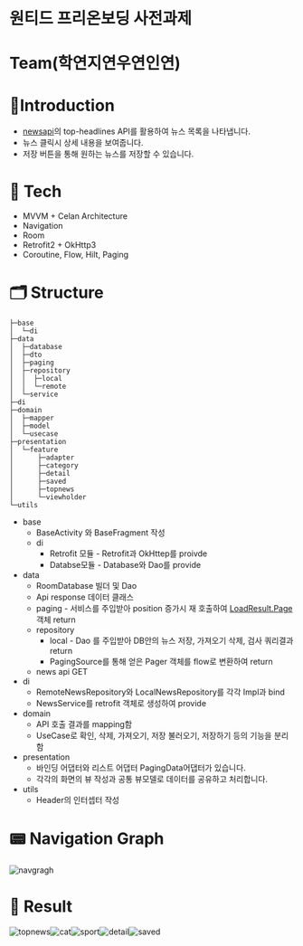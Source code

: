 # 원티드 프리온보딩 사전과제

# Team(학연지연우연인연)

# 📱Introduction

- [newsapi](https://newsapi.org/)의 top-headlines API를 활용하여 뉴스 목록을 나타냅니다.
- 뉴스 클릭시 상세 내용을 보여줍니다.
- 저장 버튼을 통해 원하는 뉴스를 저장할 수 있습니다.

# 🔧 Tech

- MVVM + Celan Architecture
- Navigation
- Room
- Retrofit2 + OkHttp3
- Coroutine, Flow, Hilt, Paging

# 🗂️ Structure


~~~
├─base
│  └─di
├─data
│  ├─database
│  ├─dto
│  ├─paging
│  ├─repository
│  │  ├─local
│  │  └─remote
│  └─service
├─di
├─domain
│  ├─mapper
│  ├─model
│  └─usecase
├─presentation
│  └─feature
│      ├─adapter
│      ├─category
│      ├─detail
│      ├─saved
│      ├─topnews
│      └─viewholder
└─utils
~~~

- base
    - BaseActivity 와 BaseFragment 작성
    - di
        - Retrofit 모듈 - Retrofit과 OkHttep를 proivde
        - Databse모듈 - Database와 Dao를 provide
- data
    - RoomDatabase 빌더 및 Dao
    - Api response 데이터 클래스
    - paging - 서비스를 주입받아 position 증가시 재 호출하여 [LoadResult.Page](http://LoadResult.Page) 객체 return
    - repository
        - local - Dao 를 주입받아 DB안의 뉴스 저장, 가져오기 삭제, 검사 쿼리결과 return
        - PagingSource를 통해 얻은 Pager 객체를 flow로 변환하여 return
    - news api GET
- di
    - RemoteNewsRepository와 LocalNewsRepository를 각각 Impl과 bind
    - NewsService를 retrofit 객체로 생성하여 provide
- domain
    - API 호출 결과를 mapping함
    - UseCase로 확인, 삭제, 가져오기, 저장 불러오기, 저장하기 등의 기능을 분리함
- presentation
    - 바인딩 어댑터와 리스트 어댑터 PagingData어댑터가 있습니다.
    - 각각의 화면의 뷰 작성과 공통 뷰모델로 데이터를 공유하고 처리합니다.
- utils
    - Header의 인터셉터 작성

# 📟 Navigation Graph

![navgragh](https://user-images.githubusercontent.com/86879099/189529446-1745318f-5c62-443f-882d-d6980190d61a.png)

# 📱 Result
![topnews](https://user-images.githubusercontent.com/86879099/189529491-e09cc0ac-e278-467d-b0e3-be1126d6e42d.png)![cat](https://user-images.githubusercontent.com/86879099/189529497-d9603ab7-3f52-4d68-9fde-da9296dcbe7a.png)![sport](https://user-images.githubusercontent.com/86879099/189529494-b38d24a6-051e-4340-95ea-c0340a42dfe9.png)![detail](https://user-images.githubusercontent.com/86879099/189529503-3588d99f-4ac4-4ed6-b543-2f486bc74735.png)![saved](https://user-images.githubusercontent.com/86879099/189529504-434ecfa3-7beb-42ac-8870-9950bc658e48.png)
